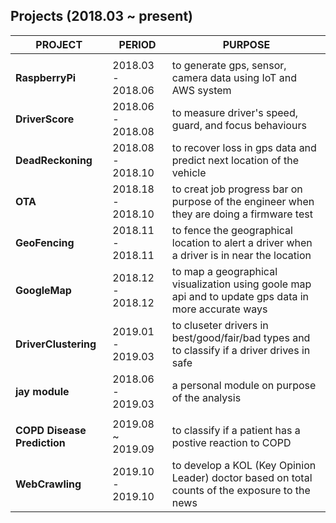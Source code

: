 ## Projects (2018.03 ~ present)

|PROJECT|PERIOD|PURPOSE|
|----|----|----|
||||
|**RaspberryPi**|2018.03 - 2018.06|to generate gps, sensor, camera data using IoT and AWS system|
|**DriverScore**|2018.06 - 2018.08|to measure driver's speed, guard, and focus behaviours|
|**DeadReckoning**|2018.08 - 2018.10|to recover loss in gps data and predict next location of the vehicle|
|**OTA**|2018.18 - 2018.10|to creat job progress bar on purpose of the engineer when they are doing a firmware test|
|**GeoFencing**|2018.11 - 2018.11|to fence the geographical location to alert a driver when a driver is in near the location|
|**GoogleMap**|2018.12 - 2018.12|to map a geographical visualization using goole map api and to update gps data in more accurate ways|
|**DriverClustering**|2019.01 - 2019.03|to cluseter drivers in best/good/fair/bad types and to classify if a driver drives in safe|
|**jay module**|2018.06 - 2019.03|a personal module on purpose of the analysis|
||||
|**COPD Disease Prediction**|2019.08 ~ 2019.09|to classify if a patient has a postive reaction to COPD|
|**WebCrawling**|2019.10 - 2019.10|to develop a KOL (Key Opinion Leader) doctor based on total counts of the exposure to the news|
